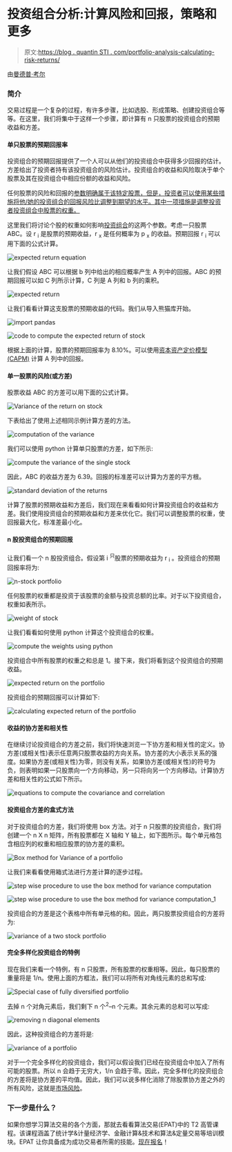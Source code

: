 # 投资组合分析:计算风险和回报，策略和更多

> 原文:[https://blog . quantin STI . com/portfolio-analysis-calculating-risk-returns/](https://blog.quantinsti.com/portfolio-analysis-calculating-risk-returns/)

由[曼德普·考尔](https://www.linkedin.com/in/mandeep-kaur-6b5313104/)

### **简介**

交易过程是一个复杂的过程，有许多步骤，比如选股、形成策略、创建投资组合等等。在这里，我们将集中于这样一个步骤，即计算有 n 只股票的投资组合的预期收益和方差。

#### **单只股票的预期回报率**

投资组合的预期回报提供了一个人可以从他们的投资组合中获得多少回报的估计。方差给出了投资者持有该投资组合的风险估计。投资组合的收益和风险取决于单个股票及其在投资组合中相应份额的收益和风险。

任何股票的风险和回报的[参数明确属于该特定股票，但是，投资者可以使用某些措施将他/她的投资组合的回报风险比调整到期望的水平。其中一项措施是调整投资者投资组合中股票的权重。](https://blog.quantinsti.com/controlling-intraday-risk-profile-10-jan-2017/)

这里我们将讨论个股的权重如何影响[投资组合](https://quantra.quantinsti.com/course/quantitative-portfolio-management)的这两个参数。考虑一只股票 ABC。设 r <sub>i</sub> 是股票的预期收益，r <sub>x</sub> 是任何概率为 p <sub>x</sub> 的收益。预期回报 r <sub>i</sub> 可以用下面的公式计算。

![expected return equation](../Images/b02cd1a4a1c4240669f58dec582fd12c.png)

让我们假设 ABC 可以根据 b 列中给出的相应概率产生 A 列中的回报。ABC 的预期回报可以如 C 列所示计算，C 列是 A 列和 b 列的乘积。

![expected return](../Images/1352345b3e5fccc6df3dc88b14dba89e.png)

让我们看看计算这支股票的预期收益的代码。我们从导入熊猫库开始。

![import pandas](../Images/0d250a6637ddb768f12b00a467aee0b3.png)

![code to compute the expected return of stock](../Images/c67cb1591826eb9d48e3a32b4a9822cc.png)

根据上面的计算，股票的预期回报率为 8.10%。可以使用[资本资产定价模型(CAPM)](https://blog.quantinsti.com/capital-asset-pricing-model/) 计算 A 列中的回报。

#### **单一股票的风险(或方差)**

股票收益 ABC 的方差可以用下面的公式计算。

![Variance of the return on stock](../Images/fe35e3222b6c4b71f40fdb8deea144e4.png)

下表给出了使用上述相同示例计算方差的方法。

![computation of the variance](../Images/9eacd3c0c8a37f3c69d7e79e01cc9e60.png)

我们可以使用 python 计算单只股票的方差，如下所示:

![compute the variance of the single stock](../Images/83fe1784bcad9946cb3f48e52b3820ac.png)

因此，ABC 的收益方差为 6.39。回报的标准差可以计算为方差的平方根。

![standard deviation of the returns](../Images/deeb3d4e9f32d1c4af57c3ac0d79c8ed.png)

计算了股票的预期收益和方差后，我们现在来看看如何计算投资组合的收益和方差。我们使用投资组合的预期收益和方差来优化它。我们可以调整股票的权重，使回报最大化，标准差最小化。

#### **n 股投资组合的预期回报**

让我们看一个 n 股投资组合。假设第 i <sup>只</sup>股票的预期收益为 r <sub>i</sub> 。投资组合的预期回报率将为:

![n-stock portfolio](../Images/87b914bfe96a8fd0040a5d0da846ac00.png)

任何股票的权重都是投资于该股票的金额与投资总额的比率。对于以下投资组合，权重如表所示。

![weight of stock](../Images/93b5a6833c9633dd5fdc9eea4a32d246.png)

让我们看看如何使用 python 计算这个投资组合的权重。

![compute the weights using python](../Images/a122ca667a37fd8e58dee3e6607ae70c.png)

投资组合中所有股票的权重之和总是 1。接下来，我们将看到这个投资组合的预期收益。

![expected return on the portfolio](../Images/b1cfbfe11d061dcc890c45ac06208815.png)

投资组合的预期回报可以计算如下:

![calculating expected return of the portfolio](../Images/38a087b88e825b4ab5ff65160ef30c67.png)

#### **收益的协方差和相关性**

在继续讨论投资组合的方差之前，我们将快速浏览一下协方差和相关性的定义。协方差(或相关性)表示任意两只股票收益的方向关系。协方差的大小表示关系的强度。如果协方差(或相关性)为零，则没有关系，如果协方差(或相关性)的符号为负，则表明如果一只股票向一个方向移动，另一只将向另一个方向移动。计算协方差和相关性的公式如下所示。

![equations to compute the covariance and correlation](../Images/f4ae11a98d8464d42af486781762bbff.png)

#### **投资组合方差的盒式方法**

对于投资组合的方差，我们将使用 box 方法。对于 n 只股票的投资组合，我们将创建一个 n X n 矩阵，所有股票都在 X 轴和 Y 轴上，如下图所示。每个单元格包含相应列的权重和相应股票的协方差的乘积。

![Box method for Variance of a portfolio](../Images/d34399dd0904fe2b7417d2bcd214fdb5.png)

让我们来看看使用箱式法进行方差计算的逐步过程。

![step wise procedure to use the box method for variance computation](../Images/81897f694fe4bfc47a8e83cf1959a80a.png)

![step wise procedure to use the box method for variance computation_1](../Images/33587d1e04d35e3483b115e474e71633.png)

投资组合的方差是这个表格中所有单元格的和。因此，两只股票投资组合的方差将为:

![variance of a two stock portfolio](../Images/17093a936194723d4a615c616689ee53.png)

#### **完全多样化投资组合的特例**

现在我们来看一个特例，有 n 只股票，所有股票的权重相等。因此，每只股票的重量将是 1/n。使用上面的方框法，我们可以将所有对角线元素的总和写成:

![Special case of fully diversified portfolio](../Images/731465e3e5d1707c7076838c563094ee.png)

去掉 n 个对角元素后，我们剩下 n 个<sup>2</sup>–n 个元素。其余元素的总和可以写成:

![removing n diagonal elements](../Images/174d9aaf1f60137f4afe6bf9480e2d85.png)

因此，这种投资组合的方差将是:

![variance of a portfolio](../Images/034d231cf0f13c6a0c7542c4565ba97d.png)

对于一个完全多样化的投资组合，我们可以假设我们已经在投资组合中加入了所有可能的股票。所以 n 会趋于无穷大，1/n 会趋于零。因此，完全多样化的投资组合的方差将是协方差的平均值。因此，我们可以说多样化消除了除股票协方差之外的所有风险，这就是[市场风险](https://blog.quantinsti.com/performance-metrics-risk-metrics-optimization/)。

### 下一步是什么？

如果你想学习算法交易的各个方面，那就去看看算法交易(EPAT)中的 T2 高管课程。该课程涵盖了统计学&计量经济学、金融计算&技术和算法&定量交易等培训模块。EPAT 让你具备成为成功交易者所需的技能。[现在报名](https://www.quantinsti.com/epat/)！